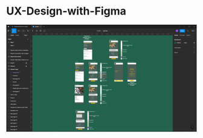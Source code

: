 # UX-Design-with-Figma
<img src="https://github.com/JonathanSum/UX-Design-with-Figma/blob/main/Final%20Project.png?raw=true">
